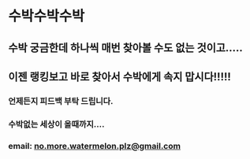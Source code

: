 # 수박수박수박

## 수박 궁금한데 하나씩 매번 찾아볼 수도 없는 것이고.....
## 이젠 랭킹보고 바로 찾아서 수박에게 속지 맙시다!!!!!

### 언제든지 피드백 부탁 드립니다.
### 수박없는 세상이 올때까지....

### email: no.more.watermelon.plz@gmail.com
